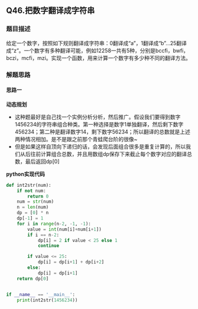 ## Q46.把数字翻译成字符串
### 题目描述
给定一个数字，按照如下规则翻译成字符串：0翻译成“a”，1翻译成“b”...25翻译成“z”。一个数字有多种翻译可能，例如12258一共有5种，分别是bccfi，bwfi，bczi，mcfi，mzi。实现一个函数，用来计算一个数字有多少种不同的翻译方法。
### 解题思路
#### 思路一
**动态规划**
- 这种题最好是自己找一个实例分析分析，然后推广。假设我们要得到数字1456234的字符串组合种类。第一种选择是数字1单独翻译，然后剩下数字456234；第二种是翻译数字14，剩下数字56234；所以翻译的总数就是上述两种情况相加。是不是跟之前那个青蛙爬台阶的很像~
- 但是如果这样自顶向下递归的话，会发现后面组合很多是重复计算的，所以我们从后往前计算组合总数，并且用数组dp保存下来截止每个数字对应的翻译总数，最后返回dp[0]

**python实现代码**
```python
def int2str(num):
    if not num:
        return 0
    num = str(num)
    n = len(num)
    dp = [0] * n
    dp[-1] = 1
    for i in range(n-2, -1, -1):
        value = int(num[i]+num[i+1])
        if i == n-2:
            dp[i] = 2 if value < 25 else 1
            continue

        if value <= 25:
            dp[i] = dp[i+1] + dp[i+2]
        else:
            dp[i] = dp[i+1]
    return dp[0]


if __name__ == '__main__':
    print(int2str(1456234))

```

